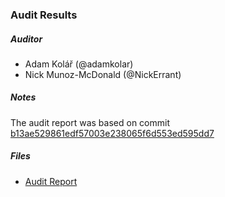 ### Audit Results

##### Auditor
* Adam Kolář (@adamkolar)
* Nick Munoz-McDonald (@NickErrant)

##### Notes
The audit report was based on commit [b13ae529861edf57003e238065f6d553ed595dd7](https://github.com/gnosis/safe-contracts/commit/b13ae529861edf57003e238065f6d553ed595dd7)

##### Files
* [Audit Report](Gnosis_Safe_Audit_Report_1_1_0.pdf)